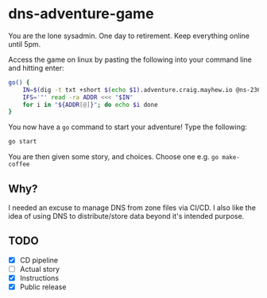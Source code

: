 # dns-adventure-game
You are the lone sysadmin. One day to retirement. Keep everything online until 5pm.

Access the game on linux by pasting the following into your command line and hitting enter:
```sh
go() {
    IN=$(dig -t txt +short $(echo $1).adventure.craig.mayhew.io @ns-236.awsdns-29.com)
    IFS='"' read -ra ADDR <<< "$IN"
    for i in "${ADDR[@]}"; do echo $i done
}
```
You now have a `go` command to start your adventure! Type the following:
```sh
go start
```
You are then given some story, and choices. Choose one e.g. `go make-coffee`

## Why?
I needed an excuse to manage DNS from zone files via CI/CD. I also like the idea of using DNS to distribute/store data beyond it's intended purpose.

## TODO
 - [x] CD pipeline
 - [ ] Actual story
 - [x] Instructions
 - [x] Public release
